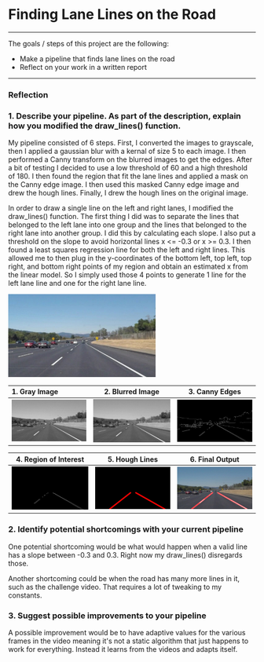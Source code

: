 # **Finding Lane Lines on the Road**

---

The goals / steps of this project are the following:
* Make a pipeline that finds lane lines on the road
* Reflect on your work in a written report


---

### Reflection

### 1. Describe your pipeline. As part of the description, explain how you modified the draw_lines() function.

My pipeline consisted of 6 steps. First, I converted the images to grayscale, then I applied a gaussian blur with a kernal of size 5 to each image. I then performed a Canny transform on the blurred images to get the edges. After a bit of testing I decided to use a low threshold of 60 and a high threshold of 180. I then found the region that fit the lane lines and applied a mask on the Canny edge image.  I then used this masked Canny edge image and drew the hough lines. Finally, I drew the hough lines on the original image.

In order to draw a single line on the left and right lanes, I modified the draw_lines() function. The first thing I did was to separate the lines that belonged to the left lane into one group and the lines that belonged to the right lane into another group. I did this by calculating each slope. I also put a threshold on the slope to avoid horizontal lines x <= -0.3 or x >= 0.3. I then found a least squares regression line for both the left and right lines. This allowed me to then plug in the y-coordinates of the bottom left, top left, top right, and bottom right points of my region and obtain an estimated x from the linear model. So I simply used those 4 points to generate 1 line for the left lane line and one for the right lane line.



<img src="./pipeline/1.jpg" alt="Original" style="width: 300px;"/>

| 1. Gray Image                            | 2. Blurred Image                         | 3. Canny Edges                           |
| :--------------------------------------- | ---------------------------------------- | ---------------------------------------- |
| <img src="./pipeline/2.jpg" alt="Original" style="width: 300px;"/> | <img src="./pipeline/3.jpg" alt="Original" style="width: 300px;"/> | <img src="./pipeline/4.jpg" alt="Original" style="width: 300px;"/> |

| 4. Region of Interest                    | 5. Hough Lines                           | 6. Final Output                          |
| ---------------------------------------- | ---------------------------------------- | ---------------------------------------- |
| <img src="./pipeline/5.jpg" alt="Original" style="width: 300px;"/> | <img src="./pipeline/6.jpg" alt="Original" style="width: 300px;"/> | <img src="./pipeline/7.jpg" alt="Original" style="width: 300px;"/> |





### 2. Identify potential shortcomings with your current pipeline


One potential shortcoming would be what would happen when a valid line has a slope between -0.3 and 0.3. Right now my draw_lines() disregards those.

Another shortcoming could be when the road has many more lines in it, such as the challenge video. That requires a lot of tweaking to my constants.

### 3. Suggest possible improvements to your pipeline

A possible improvement would be to have adaptive values for the various frames in the video meaning it's not a static algorithm that just happens to work for everything. Instead it learns from the videos and adapts itself.
